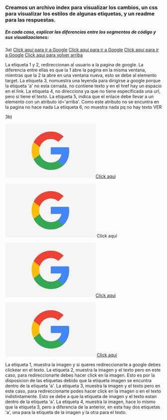 ### Creamos un archivo index para visualizar los cambios, un css para visualizar los estilos de algunas etiquetas, y un readme para las respuestas.

##### En cada caso, explicar las diferencias entre los segmentos de código y sus visualizaciones:

3a)
<a href="http://www.google.com.ar">Click aquí para ir a Google</a> 
<a href="http://www.google.com.ar" target="_blank">Click aquí para ir a Google</a> 
<a href="http://www. google.com.ar" type="text/html" hreflang="es" charset="utf-8" rel="help"> 
<a href="#">Click aquí para ir a Google</a> 
<a href="#arriba">Click aquí para volver arriba</a>
<a name="arriba" id="arriba"></a>

La etiqueta 1 y 2, redireccionan al usuario a la pagina de google. La diferencia entre ellas es que la 1 abre la pagina en la misma ventana, mientras que la 2 la abre en una ventana nueva, esto se debe al elemento target.
La etiqueta 3, nomuestra una leyenda para dirigirse a google porque la etiqueta 'a' no esta cerrada, no contiene texto y en el href hay un espacio en el link.
La etiqueta 4, no direcciona ya que no tiene especificada una url, pero si tiene el texto.
La etiqueta 5, indica que el enlace debe llevar a un elemento con un atributo id='arriba'. Como este atributo no se encuntra en la pagina no hace nada
La etiiqueta 6, no muestra nada pq no hay texto VER

3b)
<p><img src="im1.jpg" alt="imagen1" /><a href="http://www.google.com.ar">Click aquí</a></p> 
<p><a href="http://www.google.com.ar"><img src="im1.jpg" alt="imagen1" /></a> Click aquí</p> 
<p><a href="http://www.google.com.ar"><img src="im1.jpg" alt="imagen1" />Click aquí</a></p> 
<p><a href="http://www.google.com.ar"><img src="im1.jpg" alt="imagen1" /></a> <a href="http://www.google.com.ar">Click aquí</a></p>

La etiqueta 1, muestra la imagen y si queres redireccionarte a google debes clickear en el texto.
La etiqueta 2, muestra la imagen y el texto pero en este caso, para redireccionarte debes hacer click en la imagen. Esto es por la disposicion de las etiquetas debido que la etiqueta imagen se encuntra dentro de la etiqueta 'a'.
La etiqueta 3, muestra la imagen y el texto pero en este caso, para redireccionarte podes hacer click en la imagen o en el texto indistintamente. Esto se debe a que la etiqueta de imagen y el texto estan dentro de la etiqueta 'a'.
La etiqueta 4, muestra la imagen, hace lo mismo que la etiqueta 3, pero a diferencia de la anterior, en esta hay dos etiquetas 'a', una para la etiqueta de la imagen y la otra para el texto.